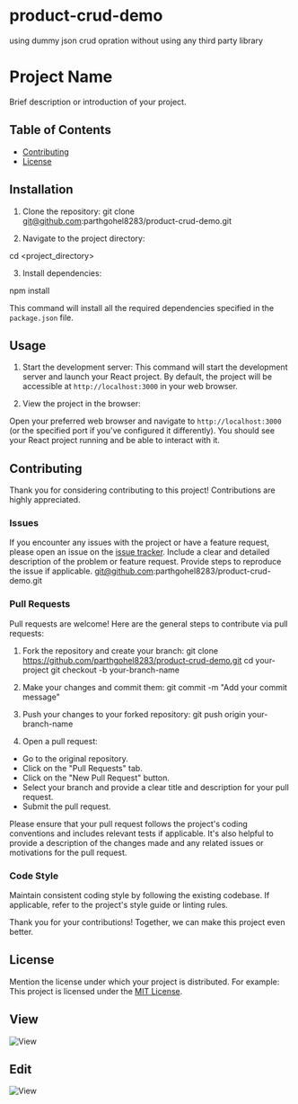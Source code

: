 


# product-crud-demo
using dummy json crud opration without using any third party library


# Project Name

Brief description or introduction of your project.

## Table of Contents
- [Contributing](#parthgohel8283@gmail.com)
- [License](#MIT)

## Installation

1. Clone the repository:
git clone git@github.com:parthgohel8283/product-crud-demo.git


2. Navigate to the project directory:

cd <project_directory>

3. Install dependencies:

npm install

This command will install all the required dependencies specified in the `package.json` file.

## Usage

1. Start the development server:
This command will start the development server and launch your React project. By default, the project will be accessible at `http://localhost:3000` in your web browser.

2. View the project in the browser:

Open your preferred web browser and navigate to `http://localhost:3000` (or the specified port if you've configured it differently). You should see your React project running and be able to interact with it.

## Contributing

Thank you for considering contributing to this project! Contributions are highly appreciated.

### Issues

If you encounter any issues with the project or have a feature request, please open an issue on the [issue tracker](https://github.com/parthgohel8283/product-crud-demo/issues). Include a clear and detailed description of the problem or feature request. Provide steps to reproduce the issue if applicable.
git@github.com:parthgohel8283/product-crud-demo.git
### Pull Requests

Pull requests are welcome! Here are the general steps to contribute via pull requests:

1. Fork the repository and create your branch:
git clone https://github.com/parthgohel8283/product-crud-demo.git
cd your-project
git checkout -b your-branch-name

2. Make your changes and commit them:
git commit -m "Add your commit message"

3. Push your changes to your forked repository:
git push origin your-branch-name

4. Open a pull request:
- Go to the original repository.
- Click on the "Pull Requests" tab.
- Click on the "New Pull Request" button.
- Select your branch and provide a clear title and description for your pull request.
- Submit the pull request.

Please ensure that your pull request follows the project's coding conventions and includes relevant tests if applicable. It's also helpful to provide a description of the changes made and any related issues or motivations for the pull request.

### Code Style

Maintain consistent coding style by following the existing codebase. If applicable, refer to the project's style guide or linting rules.

Thank you for your contributions! Together, we can make this project even better.

## License

Mention the license under which your project is distributed. For example:
This project is licensed under the [MIT License](LICENSE).



## View 
![View](./screenshot/view.jpg)
## Edit  
![View](./screenshot/edit.jpg)